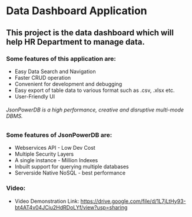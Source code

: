 # Data Dashboard Application

## This project is the data dashboard which will help HR Department to manage data.

### Some features of this application are:

* Easy Data Search and Navigation
* Faster CRUD operation
* Convenient for development and debugging
* Easy export of table data to various format such as .csv, .xlsx etc.
* User-Friendly UI

###### JsonPowerDB is a high performance, creative and disruptive multi-mode DBMS.

### Some features of JsonPowerDB are:

* Webservices API - Low Dev Cost
* Multiple Security Layers
* A single instance - Million Indexes
* Inbuilt support for querying multiple databases
* Serverside Native NoSQL - best performance

### Video:

* Video Demonstration Link: https://drive.google.com/file/d/1L7jLtHy93-bt4AT4v04JCiu2HdRDoLYf/view?usp=sharing
